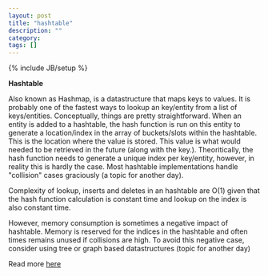 ```yaml
---
layout: post
title: "hashtable"
description: ""
category: 
tags: []
---
```

{% include JB/setup %}

**Hashtable**

Also known as Hashmap, is a datastructure that maps keys to values. It is probably one of the fastest ways to lookup an key/entity from a list of keys/entities. Conceptually, things are pretty straightforward. When an entity is added to a hashtable, the hash function is run on this entity to generate a location/index in the array of buckets/slots within the hashtable. This is the location where the value is stored. This value is what would needed to be retrieved in the future (along with the key.).  Theoritically, the hash function needs to generate a unique index per key/entity, however, in reality this is hardly the case. Most hashtable implementations handle "collision" cases graciously (a topic for another day).

Complexity of lookup, inserts and deletes in an hashtable are O(1) given that the hash function calculation is constant time and lookup on the index is also constant time.

However, memory consumption is sometimes a negative impact of hashtable. Memory is reserved for the indices in the hashtable and often times remains unused if collisions are high. To avoid this negative case, consider using tree or graph based datastructures (topic for another day)

Read more [here][1]

  [1]: http://en.wikipedia.org/wiki/Hash_table